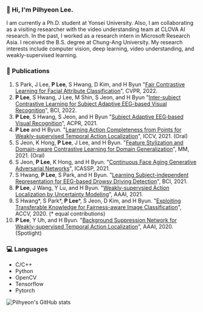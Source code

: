 ### 👋 Hi, I'm Pilhyeon Lee.

I am currently a Ph.D. student at Yonsei University.
Also, I am collaborating as a visiting researcher with the video understanding team at CLOVA AI research.
In the past, I worked as a research intern in Microsoft Research Asia.
I received the B.S. degree at Chung-Ang University.
My research interests include computer vision, deep learning, video understanding, and weakly-supervised learning.

### 📓 Publications
1. S Park, J Lee, **P Lee**, S Hwang, D Kim, and H Byun "[Fair Contrastive Learning for Facial Attribute Classification](https://github.com/Pilhyeon)", CVPR, 2022.
2. **P Lee**, S Hwang, J Lee, M Shin, S Jeon, and H Byun "[Inter-subject Contrastive Learning for Subject Adaptive EEG-based Visual Recognition](https://arxiv.org/pdf/2202.02901.pdf)", BCI, 2022.
3. **P Lee**, S Hwang, S Jeon, and H Byun "[Subject Adaptive EEG‑based Visual Recognition](https://arxiv.org/pdf/2110.13470.pdf)", ACPR, 2021.
4. **P Lee** and H Byun. "[Learning Action Completeness from Points for Weakly-supervised Temporal Action Localization](https://arxiv.org/pdf/2108.05029.pdf)", ICCV, 2021. (Oral)
5. S Jeon, K Hong, **P Lee**, J Lee, and H Byun. "[Feature Stylization and Domain-aware Contrastive Learning for Domain Generalization](https://arxiv.org/pdf/2108.08596.pdf)", MM, 2021. (Oral)
6. S Jeon, **P Lee**, K Hong, and H Byun. "[Continuous Face Aging Generative Adversarial Networks](https://arxiv.org/pdf/2102.13318.pdf)", ICASSP, 2021.
7. S Hwang, **P Lee**, S Park, and H Byun. "[Learning Subject-independent Representation for EEG-based Drowsy Driving Detection](https://ieeexplore.ieee.org/abstract/document/9385364)", BCI, 2021.
8. **P Lee**, J Wang, Y Lu, and H Byun. "[Weakly-supervsied Action Localization by Uncertainty Modeling](https://arxiv.org/pdf/2006.07006.pdf)", AAAI, 2021.
9. S Hwang*, S Park*, **P Lee***, S Jeon, D Kim, and H Byun. "[Exploiting Transferable Knowledge for Fairness-aware Image Classification](https://openaccess.thecvf.com/content/ACCV2020/papers/Hwang_Exploiting_Transferable_Knowledge_for_Fairness-aware_Image_Classification_ACCV_2020_paper.pdf)", ACCV, 2020. (* equal contributions) 
10. **P Lee**, Y Uh, and H Byun. "[Background Suppression Network for Weakly-supervised Temporal Action Localization](https://arxiv.org/pdf/1911.09963.pdf)", AAAI, 2020. (Spotlight)

### 💻 Languages
- C/C++
- Python
- OpenCV
- Tensorflow
- Pytorch

![Pilhyeon's GitHub stats](https://github-readme-stats.vercel.app/api?username=pilhyeon&show_icons=true&hide_border=True&include_all_commits=True&hide=prs)
